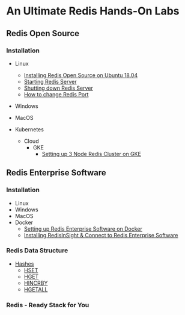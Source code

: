 # An Ultimate Redis Hands-On Labs

## Redis Open Source

### Installation
- Linux
  - [Installing Redis Open Source on Ubuntu 18.04](https://github.com/collabnix/redis/blob/master/install/ubuntu/18.04/README.md)<br>
  - [Starting Redis Server](https://github.com/collabnix/redis/tree/master/install/ubuntu/18.04#starting-redis-server)<br>
  - [Shutting down Redis Server](https://github.com/collabnix/redis/tree/master/install/ubuntu/18.04#shutting-down-redis)<br>
  - [How to change Redis Port](https://github.com/collabnix/redis/tree/master/install/ubuntu/18.04#how-to-change-redis-server-port)<br>

- Windows
- MacOS
- Kubernetes
   - Cloud
     - GKE
       -  [Setting up 3 Node Redis Cluster on GKE](https://github.com/collabnix/redis/blob/master/kubernetes/gke/README.md#setting-up-multi-node-redis-cluster-on-google-cloud-engine)<br>


## Redis Enterprise Software

### Installation

 - Linux
 - Windows
 - MacOS
 - Docker
   - [Setting up Redis Enterprise Software on Docker](https://github.com/collabnix/redis/blob/master/docker/README.md)<br>
   - [Installing RedisInSight & Connect to Redis Enterprise Software](https://github.com/collabnix/redis/blob/master/docker/README.md#running-redinsight)<br>
   
 

### Redis Data Structure
- [Hashes](https://github.com/collabnix/redis/blob/master/datastructure/hashes/README.md)
  - [HSET](https://github.com/collabnix/redis/blob/master/datastructure/hashes/README.md#hset)
  - [HGET](https://github.com/collabnix/redis/blob/master/datastructure/hashes/README.md#hget)
  - [HINCRBY](https://github.com/collabnix/redis/blob/master/datastructure/hashes/README.md#hincrby)
  - [HGETALL](https://github.com/collabnix/redis/blob/master/datastructure/hashes/README.md#hgetall)
  
### Redis - Ready Stack for You




 
